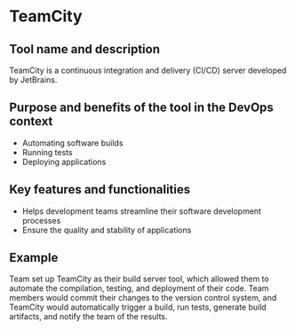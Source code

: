 # TeamCity

## Tool name and description

TeamCity is a continuous integration and delivery (CI/CD) server developed by JetBrains.

## Purpose and benefits of the tool in the DevOps context

* Automating software builds
* Running tests
* Deploying applications

## Key features and functionalities

* Helps development teams streamline their software development processes
* Ensure the quality and stability of applications

## Example
Team set up TeamCity as their build server tool, which allowed them to automate the compilation, testing, and deployment of their code. Team members would commit their changes to the version control system, and TeamCity would automatically trigger a build, run tests, generate build artifacts, and notify the team of the results.
